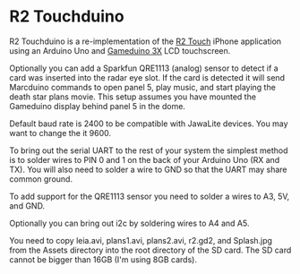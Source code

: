 # R2 Touchduino #

R2 Touchduino is a re-implementation of the [R2 Touch](https://www.curiousmarc.com/r2-d2/r2-touch-app) iPhone application using an Arduino Uno and [Gameduino 3X](https://excamera.com/sphinx/store.html#id7) LCD touchscreen.

Optionally you can add a Sparkfun QRE1113 (analog) sensor to detect if a card was inserted into the radar eye slot. If the card is detected it will send Marcduino commands to open panel 5, play music, and start playing the death star plans movie. This setup assumes you have mounted the Gameduino display behind panel 5 in the dome.

Default baud rate is 2400 to be compatible with JawaLite devices. You may want to change the it 9600.

To bring out the serial UART to the rest of your system the simplest method is to solder wires to PIN 0 and 1 on the back of your Arduino Uno (RX and TX). You will also need to solder a wire to GND so that the UART may share common ground.

To add support for the QRE1113 sensor you need to solder a wires to A3, 5V, and GND.

Optionally you can bring out i2c by soldering wires to A4 and A5.

You need to copy leia.avi, plans1.avi, plans2.avi, r2.gd2, and Splash.jpg from the Assets directory into the root directory of the SD card. The SD card cannot be bigger than 16GB (I'm using 8GB cards).